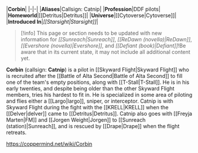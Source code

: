 |**Corbin**|
|-|-|
|**Aliases**|Callsign: Catnip|
|**Profession**|DDF pilots|
|**Homeworld**|[[Detritus\|Detritus]]|
|**Universe**|[[Cytoverse\|Cytoverse]]|
|**Introduced In**|*[[Starsight\|Starsight]]*|

> [!info] This page or section needs to be updated with new information for *[[Sunreach\|Sunreach]]*, *[[ReDawn (novella)\|ReDawn]]*, *[[Evershore (novella)\|Evershore]]*, and *[[Defiant (book)\|Defiant]]*!Be aware that in its current state, it may not include all additional content yet.

**Corbin** (callsign: **Catnip**) is a pilot in [[Skyward Flight\|Skyward Flight]] who is recruited after the [[Battle of Alta Second\|Battle of Alta Second]] to fill one of the team's empty positions, along with [[T-Stall\|T-Stall]]. He is in his early twenties, and despite being older than the other Skyward Flight members, tries his hardest to fit in.
He is specialized in some area of piloting and flies either a [[Largo\|largo]], sniper, or interceptor.
Catnip is with Skyward Flight during the fight with the [[KRELL\|KRELL]] when the [[Delver\|delver]] came to [[Detritus\|Detritus]]. Catnip also goes with [[Freyja Marten\|FM]] and [[Jorgen Weight\|Jorgen]] to [[Sunreach (station)\|Sunreach]], and is rescued by [[Drape\|Drape]] when the flight retreats.



https://coppermind.net/wiki/Corbin